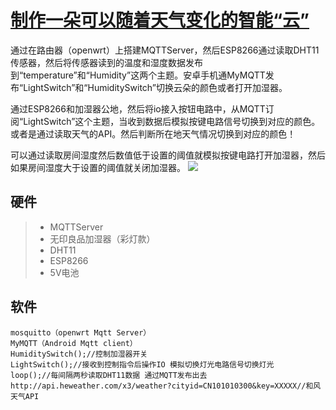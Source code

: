 # [制作一朵可以随着天气变化的智能“云”](https://nu11.me/?p=69)

通过在路由器（openwrt）上搭建MQTTServer，然后ESP8266通过读取DHT11传感器，然后将传感器读到的温度和湿度数据发布到“temperature”和“Humidity”这两个主题。安卓手机通MyMQTT发布“LightSwitch”和“HumiditySwitch”切换云朵的颜色或者打开加湿器。

通过ESP8266和加湿器公地，然后将io接入按钮电路中，从MQTT订阅“LightSwitch”这个主题，当收到数据后模拟按键电路信号切换到对应的颜色。或者是通过读取天气的API。然后判断所在地天气情况切换到对应的颜色！

可以通过读取房间湿度然后数值低于设置的阈值就模拟按键电路打开加湿器，然后如果房间湿度大于设置的阈值就关闭加湿器。
![](https://raw.githubusercontent.com/mobier/SmartCloud_ESP8266/master/image/c478c2fe-0168-4a82-a68e-d58d1e513831.jpg)

## 硬件
>* MQTTServer
>* 无印良品加湿器（彩灯款）
>* DHT11
>* ESP8266
>* 5V电池

## 软件
```
mosquitto（openwrt Mqtt Server）
MyMQTT（Android Mqtt client）
HumiditySwitch();//控制加湿器开关
LightSwitch();//接收到控制指令后操作IO 模拟切换灯光电路信号切换灯光
loop();//每间隔两秒读取DHT11数据 通过MQTT发布出去
http://api.heweather.com/x3/weather?cityid=CN101010300&key=XXXXX//和风天气API
```
